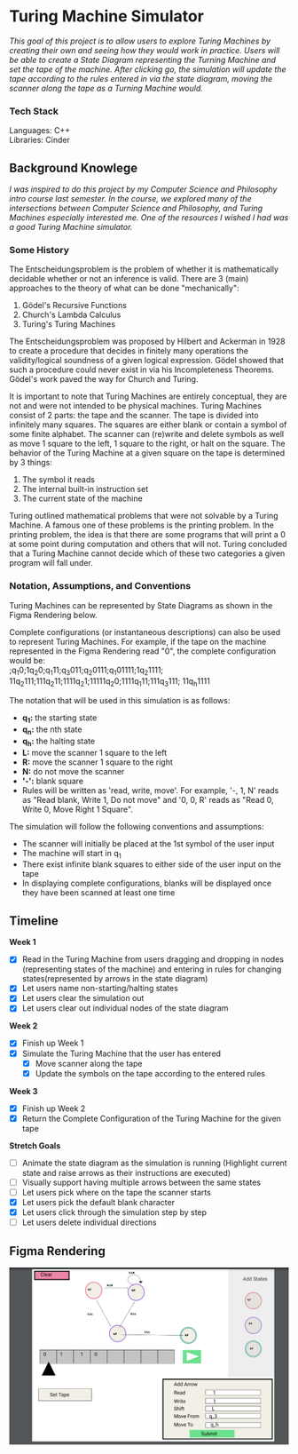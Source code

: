 # Turing Machine Simulator #
<i>This goal of this project is to allow users to explore Turing Machines by creating their own
and seeing how they would work in practice. Users will be able to create a State Diagram representing the Turning Machine
and set the tape of the machine. After clicking go, the simulation will update the tape according to the rules entered 
in via the state diagram, moving the scanner along the tape as a Turning Machine would.</i>

### Tech Stack ###
Languages: C++  
Libraries: Cinder

## Background Knowlege ##
<i>I was inspired to do this project by my Computer Science and Philosophy intro course last semester. In the course, we 
explored many of the intersections between Computer Science and Philosophy, and Turing Machines especially interested me.
One of the resources I wished I had was a good Turing Machine simulator.</i>

### Some History ###
The Entscheidungsproblem is the problem of whether it is mathematically decidable whether or not an inference is valid.
There are 3 (main) approaches to the theory of what can be done "mechanically":
  1. Gödel's Recursive Functions
  2. Church's Lambda Calculus
  3. Turing's Turing Machines  

The Entscheidungsproblem was proposed by Hilbert and Ackerman in 1928 to create a procedure that decides in finitely many
operations the validity/logical soundness of a given logical expression. Gödel showed that such a procedure could never 
exist in via his Incompleteness Theorems. Gödel's work paved the way for Church and Turing. 

It is important to note that Turing Machines are entirely conceptual, they are not and were not intended to be
physical machines. Turing Machines consist of 2 parts: the tape and the scanner. The tape is divided into infinitely many
squares. The squares are either blank or contain a symbol of some finite alphabet. The scanner can (re)write and delete 
symbols as well as move 1 square to the left, 1 square to the right, or halt on the square. The behavior of the Turing Machine
at a given square on the tape is determined by 3 things:
  1. The symbol it reads
  2. The internal built-in instruction set
  3. The current state of the machine

Turing outlined mathematical problems that were not solvable by a Turing Machine. A famous one of these problems is the 
printing problem. In the printing problem, the idea is that there are some programs that will print a 0 at some point
during computation and others that will not. Turing concluded that a Turing Machine cannot decide which of these two 
categories a given program will fall under. 

### Notation, Assumptions, and Conventions ###
Turing Machines can be represented by State Diagrams as shown in the Figma Rendering below.

Complete configurations (or instantaneous descriptions) can also be used to represent Turing Machines. For example, if
the tape on the machine represented in the Figma Rendering read "0", the complete configuration would be:  
;q<sub>1</sub>0;1q<sub>2</sub>0;q<sub>1</sub>11;q<sub>3</sub>011;q<sub>2</sub>0111;q<sub>1</sub>01111;1q<sub>2</sub>1111;
11q<sub>2</sub>111;111q<sub>2</sub>11;1111q<sub>2</sub>1;11111q<sub>2</sub>0;1111q<sub>1</sub>11;111q<sub>3</sub>111;
11q<sub>h</sub>1111

The notation that will be used in this simulation is as follows:
  - **q<sub>1</sub>:** the starting state  
  - **q<sub>n</sub>:** the nth state  
  - **q<sub>h</sub>:** the halting state  
  - **L:** move the scanner 1 square to the left  
  - **R:** move the scanner 1 square to the right  
  - **N:** do not move the scanner  
  - **'-':** blank square
- Rules will be written as 'read, write, move'. For example, '-, 1, N' reads as "Read blank, Write 1, Do
  not move" and '0, 0, R' reads as "Read 0, Write 0, Move Right 1 Square".

The simulation will follow the following conventions and assumptions:  
- The scanner will initially be placed at the 1st symbol of the user input
- The machine will start in q<sub>1</sub>
- There exist infinite blank squares to either side of the user input on the tape
- In displaying complete configurations, blanks will be displayed once they have been scanned at least one time


## Timeline ##
**Week 1**

- [X] Read in the Turing Machine from users dragging and dropping in nodes (representing states of the machine) and 
  entering in rules for changing states(represented by arrows in the state diagram)
- [X] Let users name non-starting/halting states
- [X] Let users clear the simulation out
- [X] Let users clear out individual nodes of the state diagram

**Week 2**
- [X] Finish up Week 1
- [X] Simulate the Turing Machine that the user has entered
  - [X] Move scanner along the tape
  - [X] Update the symbols on the tape according to the entered rules

**Week 3**
- [X] Finish up Week 2
- [X] Return the Complete Configuration of the Turing Machine for the given tape

**Stretch Goals**
- [ ] Animate the state diagram as the simulation is running (Highlight current state and raise arrows as their instructions 
      are executed)
- [ ] Visually support having multiple arrows between the same states
- [ ] Let users pick where on the tape the scanner starts
- [X] Let users pick the default blank character
- [X] Let users click through the simulation step by step
- [ ] Let users delete individual directions

## Figma Rendering ##
![Figma Rendering](FinalProjectFigmaRendering.png)
